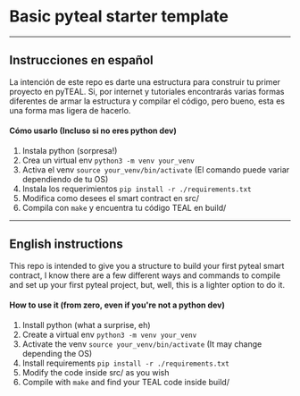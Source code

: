 # Basic pyteal starter template
---
## Instrucciones en español
La intención de este repo es darte una estructura para construir tu primer proyecto en pyTEAL. Si, por internet y tutoriales encontrarás varias formas diferentes de armar la estructura y compilar el código, pero bueno, esta es una forma mas ligera de hacerlo.
#### Cómo usarlo (Incluso si no eres python dev)
1. Instala python (sorpresa!)
2. Crea un virtual env `python3 -m venv your_venv`
3. Activa el venv `source your_venv/bin/activate` (El comando puede variar dependiendo de tu OS)
4. Instala los requerimientos `pip install -r ./requirements.txt`
5. Modifica como desees el smart contract en src/
6. Compila con `make` y encuentra tu código TEAL en build/
---
## English instructions
This repo is intended to give you a structure to build your first pyteal smart contract, I know there are a few different ways and commands to compile and set up your first pyteal project, but, well,  this is a lighter option to do it.
#### How to use it (from zero, even if you're not a python dev)
1. Install python (what a surprise, eh)
2. Create a virtual env `python3 -m venv your_venv`
3. Activate the venv `source your_venv/bin/activate` (It may change depending the OS)
4. Install requirements `pip install -r ./requirements.txt`
5. Modify the code inside src/ as you wish
6. Compile with `make` and find your TEAL code inside build/

